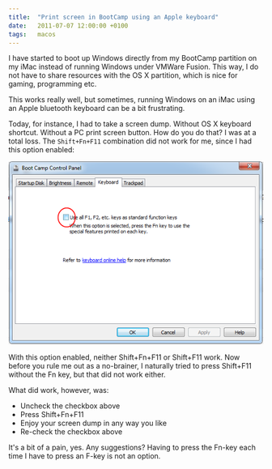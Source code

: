 ```yaml
---
title:  "Print screen in BootCamp using an Apple keyboard"
date:   2011-07-07 12:00:00 +0100
tags: 	macos
---
```


I have started to boot up Windows directly from my BootCamp partition on my iMac
instead of running Windows under VMWare Fusion. This way, I do not have to share
resources with the OS X partition, which is nice for gaming, programming etc.

This works really well, but sometimes, running Windows on an iMac using an Apple
bluetooth keyboard can be a bit frustrating.

Today, for instance, I had to take a screen dump. Without OS X keyboard shortcut.
Without a PC print screen button. How do you do that? I was at a total loss. The
`Shift+Fn+F11` combination did not work for me, since I had this option enabled:

![Boot Camp Control Panel](/assets/blog/2011/2011-07-07.png)

With this option enabled, neither Shift+Fn+F11 or Shift+F11 work. Now before you
rule me out as a no-brainer, I naturally tried to press Shift+F11 without the Fn
key, but that did not work either.

What did work, however, was:

- Uncheck the checkbox above
- Press Shift+Fn+F11
- Enjoy your screen dump in any way you like
- Re-check the checkbox above

It's a bit of a pain, yes. Any suggestions? Having to press the Fn-key each time
I have to press an F-key is not an option.